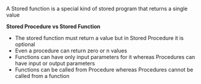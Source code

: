 A Stored function is a special kind of stored program that returns a single value

**Stored Procedure vs Stored Function**
- The stored function must return a value but in Stored Procedure it is optional
- Even a procedure can return zero or n values
- Functions can have only input parameters for it whereas Procedures can have input or output parameters
- Functions can be called from Procedure whereas Procedures cannot be called from a function